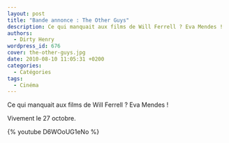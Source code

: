 ```yaml
---
layout: post
title: "Bande annonce : The Other Guys"
description: Ce qui manquait aux films de Will Ferrell ? Eva Mendes !
authors:
  - Dirty Henry
wordpress_id: 676
cover: the-other-guys.jpg
date: 2010-08-10 11:05:31 +0200
categories:
  - Catégories
tags:
  - Cinéma
---
```


Ce qui manquait aux films de Will Ferrell ? Eva Mendes !

Vivement le 27 octobre.

{% youtube D6WOoUG1eNo %}
